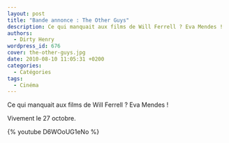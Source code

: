 ```yaml
---
layout: post
title: "Bande annonce : The Other Guys"
description: Ce qui manquait aux films de Will Ferrell ? Eva Mendes !
authors:
  - Dirty Henry
wordpress_id: 676
cover: the-other-guys.jpg
date: 2010-08-10 11:05:31 +0200
categories:
  - Catégories
tags:
  - Cinéma
---
```


Ce qui manquait aux films de Will Ferrell ? Eva Mendes !

Vivement le 27 octobre.

{% youtube D6WOoUG1eNo %}
